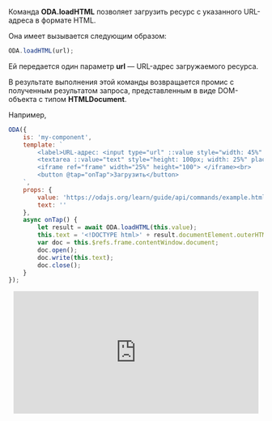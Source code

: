 Команда **ODA.loadHTML** позволяет загрузить ресурс с указанного URL-адреса в формате HTML.

Она имеет вызывается следующим образом:

```javascript
ODA.loadHTML(url);
```

Ей передается один параметр **url** — URL-адрес загружаемого ресурса.

В результате выполнения этой команды возвращается промис с полученным результатом запроса, представленным в виде DOM-объекта с типом **HTMLDocument**.

Например,

```javascript run_line_edit_loadoda_[my-component.js]_h=150_
ODA({
    is: 'my-component',
    template: `
        <label>URL-адрес: <input type="url" ::value style="width: 45%" ></input></label><br>
        <textarea ::value="text" style="height: 100px; width: 25%" placeholder="Результат запроса"></textarea>
        <iframe ref="frame" width="25%" height="100"> </iframe><br>
        <button @tap="onTap">Загрузить</button>
    `,
    props: {
        value: 'https://odajs.org/learn/guide/api/commands/example.html',
        text: ''
    },
    async onTap() {
        let result = await ODA.loadHTML(this.value);
        this.text = '<!DOCTYPE html>' + result.documentElement.outerHTML;
        var doc = this.$refs.frame.contentWindow.document;
        doc.open();
        doc.write(this.text);
        doc.close();
    }
});
```

<div style="position:relative;padding-bottom:48%; margin:10px">
    <iframe src="https://www.youtube.com/embed/idYh8p8KOlU?start=0" frameborder="0" allow="accelerometer; autoplay; encrypted-media; gyroscope; picture-in-picture" allowfullscreen
    	style="position:absolute;width:100%;height:100%;"></iframe>
</div>
